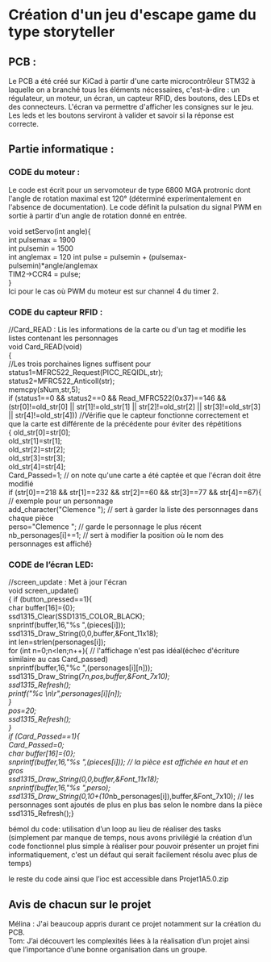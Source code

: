 # Création d'un jeu d'escape game du type storyteller


## PCB : 
Le PCB a été créé sur KiCad à partir d'une carte microcontrôleur STM32 à laquelle on a branché tous les éléments nécessaires, c'est-à-dire : un régulateur, un moteur, un écran, un capteur RFID, des boutons, des LEDs et des connecteurs.
L'écran va permettre d'afficher les consignes sur le jeu. Les leds et les boutons serviront à valider et savoir si la réponse est correcte.


## Partie informatique :   

### CODE du moteur :
Le code est écrit pour un servomoteur de type 6800 MGA protronic dont l'angle de rotation maximal est 120° (déterminé experimentalement en l'absence de documentation). Le code définit la pulsation du signal PWM en sortie à partir d'un angle de rotation donné en entrée.

void setServo(int angle){   
  int pulsemax = 1900   
  int pulsemin = 1500     
  int anglemax = 120 
  int pulse = pulsemin + (pulsemax-pulsemin)*angle/anglemax    
  TIM2->CCR4 = pulse;   
}   
Ici pour le cas où PWM du moteur est sur channel 4 du timer 2.

### CODE du capteur RFID : 
//Card_READ : Lis les informations de la carte ou d'un tag et modifie les listes contenant les personnages  
void Card_READ(void)  
{   
	//Les trois porchaines lignes suffisent pour   
	status1=MFRC522_Request(PICC_REQIDL,str);   
	status2=MFRC522_Anticoll(str);    
	memcpy(sNum,str,5);    
	if (status1==0 && status2==0 && Read_MFRC522(0x37)==146  && (str[0]!=old_str[0] ||  str[1]!=old_str[1] || str[2]!=old_str[2] || str[3]!=old_str[3] || str[4]!=old_str[4]))   //Vérifie que le capteur fonctionne correctement et que la carte est différente de la précédente pour éviter des répétitions    
	{	old_str[0]=str[0];    
		old_str[1]=str[1];   
		old_str[2]=str[2];   
		old_str[3]=str[3];   
		old_str[4]=str[4];   
		Card_Passed=1;   // on note qu'une carte a été captée et que l'écran doit être modifié   
if (str[0]==218 && str[1]==232 && str[2]==60 && str[3]==77 && str[4]==67){   // exemple pour un personnage    
add_character("Clemence ");  // sert à garder la liste des personnages dans chaque pièce   
			perso="Clemence ";  // garde le personnage le plus récent    
			nb_personages[i]+=1;  // sert à modifier la position où le nom des personnages est affiché}    

### CODE de l’écran LED:   
//screen_update : Met à jour l'écran   
void screen_update()   
{	if (button_pressed==1){   
		char buffer[16]={0};   
		ssd1315_Clear(SSD1315_COLOR_BLACK);   
		snprintf(buffer,16,"%s ",(pieces[i]));   
		ssd1315_Draw_String(0,0,buffer,&Font_11x18);   
		int len=strlen(personages[i]);   
		for (int n=0;n<len;n++){   // l'affichage n'est pas idéal(échec d'écriture similaire au cas Card_passed)    
			snprintf(buffer,16,"%c ",(personages[i][n]));     
			ssd1315_Draw_String(7*n,pos,buffer,&Font_7x10);    
			ssd1315_Refresh();    
			printf("%c \n\r",personages[i][n]);   
			}    
		pos=20;    
		ssd1315_Refresh();    
	}    
	if (Card_Passed==1){     
		Card_Passed=0;    
		char buffer[16]={0};    
		snprintf(buffer,16,"%s ",(pieces[i]));  // la pièce est affichée en haut et en gros    
		ssd1315_Draw_String(0,0,buffer,&Font_11x18);    
		snprintf(buffer,16,"%s ",perso);    
		ssd1315_Draw_String(0,10+(10*nb_personages[i]),buffer,&Font_7x10);  // les personnages sont ajoutés de plus en plus bas selon le nombre dans la pièce     
		ssd1315_Refresh();}    


bémol du code:  utilisation d’un loop au lieu de réaliser des tasks (simplement par manque de temps, nous avons privilégié la création d’un code fonctionnel plus simple à réaliser pour pouvoir présenter un projet fini informatiquement, c'est un défaut qui serait facilement résolu avec plus de temps)   
  
le reste du code ainsi que l’ioc est accessible dans Projet1A5.0.zip  






## Avis de chacun sur le projet 

Mélina : J'ai beaucoup appris durant ce projet notamment sur la création du PCB.     
Tom: J’ai découvert les complexités liées à la réalisation d’un projet ainsi que l’importance d’une bonne organisation dans un groupe.
